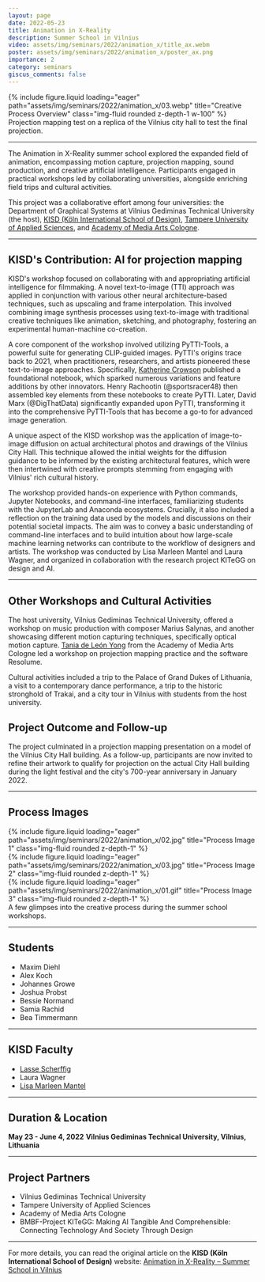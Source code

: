 ```yaml
---
layout: page
date: 2022-05-23
title: Animation in X-Reality
description: Summer School in Vilnius
video: assets/img/seminars/2022/animation_x/title_ax.webm
poster: assets/img/seminars/2022/animation_x/poster_ax.png
importance: 2
category: seminars
giscus_comments: false
---
```


<div class="mt-3">
  {% include figure.liquid 
     loading="eager" 
     path="assets/img/seminars/2022/animation_x/03.webp" 
     title="Creative Process Overview" 
     class="img-fluid rounded z-depth-1 w-100" 
  %}
</div>
<div class="caption">
  Projection mapping test on a replica of the Vilnius city hall to test the final projection.
</div>

---

The Animation in X-Reality summer school explored the expanded field of animation, encompassing motion capture, projection mapping, sound production, and creative artificial intelligence. Participants engaged in practical workshops led by collaborating universities, alongside enriching field trips and cultural activities.

This project was a collaborative effort among four universities: the Department of Graphical Systems at Vilnius Gediminas Technical University (the host), [KISD (Köln International School of Design)](https://kisd.de/), [Tampere University of Applied Sciences](https://www.tuni.fi/en/about-us/tamk), and [Academy of Media Arts Cologne](https://www.khm.de/).

---

## KISD's Contribution: AI for projection mapping

KISD's workshop focused on collaborating with and appropriating artificial intelligence for filmmaking. A novel text-to-image (TTI) approach was applied in conjunction with various other neural architecture-based techniques, such as upscaling and frame interpolation. This involved combining image synthesis processes using text-to-image with traditional creative techniques like animation, sketching, and photography, fostering an experimental human-machine co-creation.

A core component of the workshop involved utilizing PyTTI-Tools, a powerful suite for generating CLIP-guided images. PyTTI's origins trace back to 2021, when practitioners, researchers, and artists pioneered these text-to-image approaches. Specifically, [Katherine Crowson](https://kath.io/) published a foundational notebook, which sparked numerous variations and feature additions by other innovators. Henry Rachootin (@sportsracer48) then assembled key elements from these notebooks to create PyTTI. Later, David Marx (@DigThatData) significantly expanded upon PyTTI, transforming it into the comprehensive PyTTI-Tools that has become a go-to for advanced image generation.

A unique aspect of the KISD workshop was the application of image-to-image diffusion on actual architectural photos and drawings of the Vilnius City Hall. This technique allowed the initial weights for the diffusion guidance to be informed by the existing architectural features, which were then intertwined with creative prompts stemming from engaging with Vilnius' rich cultural history.

The workshop provided hands-on experience with Python commands, Jupyter Notebooks, and command-line interfaces, familiarizing students with the JupyterLab and Anaconda ecosystems. Crucially, it also included a reflection on the training data used by the models and discussions on their potential societal impacts. The aim was to convey a basic understanding of command-line interfaces and to build intuition about how large-scale machine learning networks can contribute to the workflow of designers and artists. The workshop was conducted by Lisa Marleen Mantel and Laura Wagner, and organized in collaboration with the research project KITeGG on design and AI.

---

## Other Workshops and Cultural Activities

The host university, Vilnius Gediminas Technical University, offered a workshop on music production with composer Marius Salynas, and another showcasing different motion capturing techniques, specifically optical motion capture. [Tania de León Yong](https://www.khm.de/lehrende/id.28912.dr-tania-de-leon-yong/) from the Academy of Media Arts Cologne led a workshop on projection mapping practice and the software Resolume.

Cultural activities included a trip to the Palace of Grand Dukes of Lithuania, a visit to a contemporary dance performance, a trip to the historic stronghold of Trakai, and a city tour in Vilnius with students from the host university.

## Project Outcome and Follow-up

The project culminated in a projection mapping presentation on a model of the Vilnius City Hall building. As a follow-up, participants are now invited to refine their artwork to qualify for projection on the actual City Hall building during the light festival and the city's 700-year anniversary in January 2022.

---

## Process Images

<div class="row">
    <div class="col-sm mt-3 mt-md-0">
        {% include figure.liquid loading="eager" path="assets/img/seminars/2022/animation_x/02.jpg" title="Process Image 1" class="img-fluid rounded z-depth-1" %}
    </div>
    <div class="col-sm mt-3 mt-md-0">
        {% include figure.liquid loading="eager" path="assets/img/seminars/2022/animation_x/03.jpg" title="Process Image 2" class="img-fluid rounded z-depth-1" %}
    </div>
    <div class="col-sm mt-3 mt-md-0">
        {% include figure.liquid loading="eager" path="assets/img/seminars/2022/animation_x/01.gif" title="Process Image 3" class="img-fluid rounded z-depth-1" %}
    </div>
</div>
<div class="caption">
    A few glimpses into the creative process during the summer school workshops.
</div>

---

## Students

- Maxim Diehl
- Alex Koch
- Johannes Growe
- Joshua Probst
- Bessie Normand
- Samia Rachid
- Bea Timmermann

---

## KISD Faculty

- [Lasse Scherffig](http://lassescherffig.de/)
- Laura Wagner
- [Lisa Marleen Mantel](https://lisamarleen.de/)

---

## Duration & Location

**May 23 - June 4, 2022** **Vilnius Gediminas Technical University, Vilnius, Lithuania**

---

## Project Partners

- Vilnius Gediminas Technical University
- Tampere University of Applied Sciences
- Academy of Media Arts Cologne
- BMBF-Project KITeGG: Making AI Tangible And Comprehensible: Connecting Technology And Society Through Design

---

For more details, you can read the original article on the **KISD (Köln International School of Design)** website: [Animation in X-Reality – Summer School in Vilnius](https://kisd.de/projects/animation-in-x-reality-summer-school-in-vilnius/)
